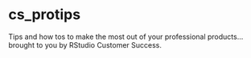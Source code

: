 # cs_protips
Tips and how tos to make the most out of your professional products... brought to you by RStudio Customer Success.
